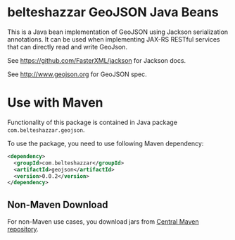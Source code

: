 # belteshazzar GeoJSON Java Beans

This is a Java bean implementation of GeoJSON using Jackson serialization annotations. It can be used when implementing JAX-RS RESTful services that can directly read and write GeoJson.

See https://github.com/FasterXML/jackson for Jackson docs.

See http://www.geojson.org for GeoJSON spec.

# Use with Maven

Functionality of this package is contained in 
Java package `com.belteshazzar.geojson`.

To use the package, you need to use following Maven dependency:

```xml
<dependency>
  <groupId>com.belteshazzar</groupId>
  <artifactId>geojson</artifactId>
  <version>0.0.2</version>
</dependency>
```

## Non-Maven Download

For non-Maven use cases, you download jars from [Central Maven repository](http://repo1.maven.org/maven2/com/belteshazzar/geojson/0.0.2/geojson-0.0.2.jar).
